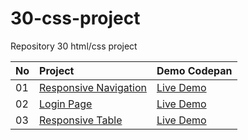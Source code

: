 # 30-css-project
Repository 30 html/css project

| No | Project | Demo Codepan |
| :--| :----------------------| :----------------------------------|
| 01 | [Responsive Navigation](https://github.com/ramayudaM/30-css-project/tree/main/responsive-navigation) | [Live Demo](https://codepen.io/ramayudaM/pen/eYyaJXZ) |
| 02 | [Login Page](https://github.com/ramayudaM/30-css-project/tree/main/login-page)| [Live Demo](https://codepen.io/ramayudaM/pen/VwyOOaX) |
| 03 | [Responsive Table](https://github.com/ramayudaM/30-css-project/tree/main/responsive-table) | [Live Demo](https://codepen.io/ramayudaM/pen/jOYgXMY) |
